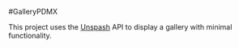 #GalleryPDMX

This project uses the [Unspash](https://unsplash.com/) API to display a gallery with minimal functionality.


